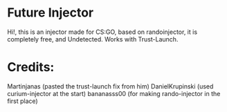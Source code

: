 # Future Injector
Hi!, this is an injector made for CS:GO, based on randoinjector, it is completely free, and Undetected.
Works with Trust-Launch.


# Credits:
 Martinjanas (pasted the trust-launch fix from him)
 DanielKrupinski (used curium-injector at the start)
 bananasss00 (for making rando-injector in the first place)
